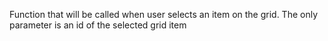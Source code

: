 Function that will be called when user selects an item on the grid.
The only parameter is an id of the selected grid item